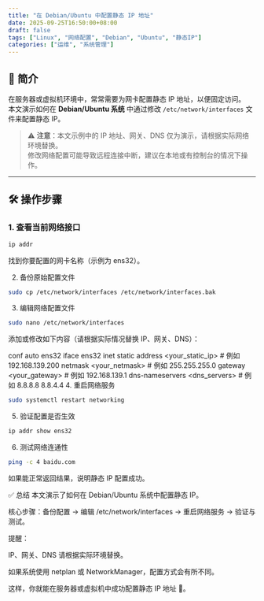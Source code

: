 ```yaml
---
title: "在 Debian/Ubuntu 中配置静态 IP 地址"
date: 2025-09-25T16:50:00+08:00
draft: false
tags: ["Linux", "网络配置", "Debian", "Ubuntu", "静态IP"]
categories: ["运维", "系统管理"]
---
```


## 📌 简介
在服务器或虚拟机环境中，常常需要为网卡配置静态 IP 地址，以便固定访问。  
本文演示如何在 **Debian/Ubuntu 系统** 中通过修改 `/etc/network/interfaces` 文件来配置静态 IP。  

> ⚠️ **注意**：本文示例中的 IP 地址、网关、DNS 仅为演示，请根据实际网络环境替换。  
> 修改网络配置可能导致远程连接中断，建议在本地或有控制台的情况下操作。

---

## 🛠 操作步骤

### 1. 查看当前网络接口
```bash
ip addr
```
找到你要配置的网卡名称（示例为 ens32）。

2. 备份原始配置文件
```bash
sudo cp /etc/network/interfaces /etc/network/interfaces.bak
```
3. 编辑网络配置文件
```bash
sudo nano /etc/network/interfaces
```
添加或修改如下内容（请根据实际情况替换 IP、网关、DNS）：

conf
auto ens32
iface ens32 inet static
    address <your_static_ip>       # 例如 192.168.139.200
    netmask <your_netmask>         # 例如 255.255.255.0
    gateway <your_gateway>         # 例如 192.168.139.1
    dns-nameservers <dns_servers>  # 例如 8.8.8.8 8.8.4.4
4. 重启网络服务
```bash
sudo systemctl restart networking
```
5. 验证配置是否生效
```bash
ip addr show ens32
```
6. 测试网络连通性
```bash
ping -c 4 baidu.com
```
如果能正常返回结果，说明静态 IP 配置成功。

✅ 总结
本文演示了如何在 Debian/Ubuntu 系统中配置静态 IP。

核心步骤：备份配置 → 编辑 /etc/network/interfaces → 重启网络服务 → 验证与测试。

提醒：

IP、网关、DNS 请根据实际环境替换。

如果系统使用 netplan 或 NetworkManager，配置方式会有所不同。

这样，你就能在服务器或虚拟机中成功配置静态 IP 地址 🚀。
